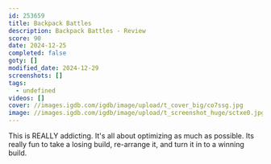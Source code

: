 ```yaml
---
id: 253659
title: Backpack Battles
description: Backpack Battles - Review
score: 90
date: 2024-12-25
completed: false
goty: []
modified_date: 2024-12-29
screenshots: []
tags:
  - undefined
videos: []
cover: //images.igdb.com/igdb/image/upload/t_cover_big/co7ssg.jpg
image: //images.igdb.com/igdb/image/upload/t_screenshot_huge/sctxe0.jpg
---
```

This is REALLY addicting. It's all about optimizing as much as possible. Its really fun to take a losing build, re-arrange it, and turn it in to a winning build.
